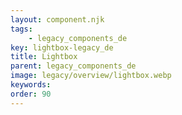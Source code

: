 ```yaml
---
layout: component.njk
tags: 
    - legacy_components_de
key: lightbox-legacy_de
title: Lightbox
parent: legacy_components_de
image: legacy/overview/lightbox.webp
keywords: 
order: 90
---
```



